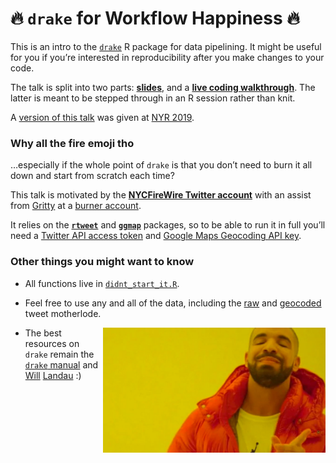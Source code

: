 🔥 `drake` for Workflow Happiness 🔥
==================================

This is an intro to the [`drake`](https://github.com/ropensci/drake) R
package for data pipelining. It might be useful for you if you’re
interested in reproducibility after you make changes to your code.

The talk is split into two parts:
[**slides**](https://aedobbyn.github.io/nyc-fires/index.html), and a
[**live coding
walkthrough**](https://github.com/aedobbyn/nyc-fires/blob/master/live_code.md).
The latter is meant to be stepped through in an R session rather than
knit.

A [version of this talk](https://aedobbyn.github.io/nyr-2019/) was given
at [NYR 2019](https://www.rstats.nyc/).

### Why all the fire emoji tho

…especially if the whole point of `drake` is that you don’t need to burn
it all down and start from scratch each time?

This talk is motivated by the [**NYCFireWire Twitter
account**](https://twitter.com/NYCFireWire) with an assist from
[Gritty](https://youtu.be/FNt0anp7WK8?t=8) at a [burner
account](https://twitter.com/didntstartit).

It relies on the [**`rtweet`**](https://github.com/mkearney/rtweet) and
[**`ggmap`**](https://github.com/dkahle/ggmap) packages, so to be able
to run it in full you’ll need a [Twitter API access
token](https://rtweet.info/articles/auth.html) and [Google Maps
Geocoding API
key](https://developers.google.com/maps/documentation/geocoding/intro#Geocoding).

### Other things you might want to know

-   All functions live in
    [`didnt_start_it.R`](https://github.com/aedobbyn/nyc-fires/blob/master/R/didnt_start_it.R).

-   Feel free to use any and all of the data, including the
    [raw](https://github.com/aedobbyn/nyc-fires/blob/master/data/raw/lots_o_fires.csv)
    and
    [geocoded](https://github.com/aedobbyn/nyc-fires/blob/master/data/derived/dat.csv)
    tweet motherlode.

<!-- <p align="right"> -->
<img src="./img/happy_drake.jpg" height="200" align="right">
<!-- </p> -->

-   The best resources on `drake` remain the [`drake`
    manual](https://ropenscilabs.github.io/drake-manual/) and
    [Will](https://twitter.com/wmlandau)
    [Landau](https://github.com/wlandau) :)
